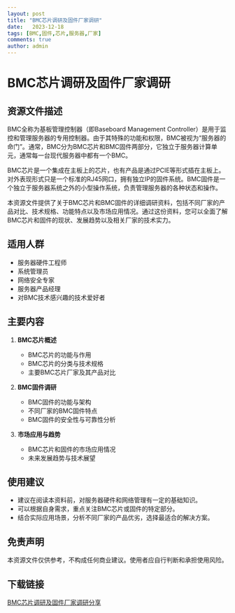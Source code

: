 ```yaml
---
layout: post
title: "BMC芯片调研及固件厂家调研"
date:   2023-12-18
tags: [BMC,固件,芯片,服务器,厂家]
comments: true
author: admin
---
```

# BMC芯片调研及固件厂家调研

## 资源文件描述

BMC全称为基板管理控制器（即Baseboard Management Controller）是用于监控和管理服务器的专用控制器。由于其特殊的功能和权限，BMC被视为“服务器的命门”。通常，BMC分为BMC芯片和BMC固件两部分，它独立于服务器计算单元，通常每一台现代服务器中都有一个BMC。

BMC芯片是一个集成在主板上的芯片，也有产品是通过PCIE等形式插在主板上。对外表现形式只是一个标准的RJ45网口，拥有独立IP的固件系统。BMC固件是一个独立于服务器系统之外的小型操作系统，负责管理服务器的各种状态和操作。

本资源文件提供了关于BMC芯片和BMC固件的详细调研资料，包括不同厂家的产品对比、技术规格、功能特点以及市场应用情况。通过这份资料，您可以全面了解BMC芯片和固件的现状、发展趋势以及相关厂家的技术实力。

## 适用人群

- 服务器硬件工程师
- 系统管理员
- 网络安全专家
- 服务器产品经理
- 对BMC技术感兴趣的技术爱好者

## 主要内容

1. **BMC芯片概述**
   - BMC芯片的功能与作用
   - BMC芯片的分类与技术规格
   - 主要BMC芯片厂家及其产品对比

2. **BMC固件调研**
   - BMC固件的功能与架构
   - 不同厂家的BMC固件特点
   - BMC固件的安全性与可靠性分析

3. **市场应用与趋势**
   - BMC芯片和固件的市场应用情况
   - 未来发展趋势与技术展望

## 使用建议

- 建议在阅读本资料前，对服务器硬件和网络管理有一定的基础知识。
- 可以根据自身需求，重点关注BMC芯片或固件的特定部分。
- 结合实际应用场景，分析不同厂家的产品优劣，选择最适合的解决方案。

## 免责声明

本资源文件仅供参考，不构成任何商业建议。使用者应自行判断和承担使用风险。

## 下载链接

[BMC芯片调研及固件厂家调研分享](https://pan.quark.cn/s/75f6d95504ff)